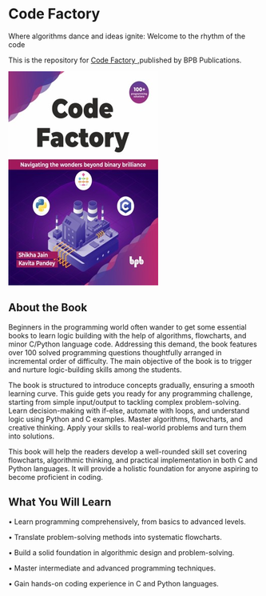 # Code Factory

Where algorithms dance and ideas ignite: Welcome to the rhythm of the code

This is the repository for [Code Factory
](https://bpbonline.com/products/code-factory?variant=43239937736904),published by BPB Publications.

<img src="9789355519115.jpg">

## About the Book
Beginners in the programming world often wander to get some essential books to learn logic building with the help of algorithms, flowcharts, and minor C/Python language code. Addressing this demand, the book features over 100 solved programming questions thoughtfully arranged in incremental order of difficulty. The main objective of the book is to trigger and nurture logic-building skills among the students.  

The book is structured to introduce concepts gradually, ensuring a smooth learning curve. This guide gets you ready for any programming challenge, starting from simple input/output to tackling complex problem-solving. Learn decision-making with if-else, automate with loops, and understand logic using Python and C examples. Master algorithms, flowcharts, and creative thinking. Apply your skills to real-world problems and turn them into solutions.

This book will help the readers develop a well-rounded skill set covering flowcharts, algorithmic thinking, and practical implementation in both C and Python languages. It will provide a holistic foundation for anyone aspiring to become proficient in coding.

## What You Will Learn
• Learn programming comprehensively, from basics to advanced levels.

• Translate problem-solving methods into systematic flowcharts.

• Build a solid foundation in algorithmic design and problem-solving.

• Master intermediate and advanced programming techniques.

• Gain hands-on coding experience in C and Python languages.
